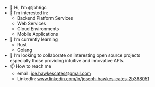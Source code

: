 - 👋 Hi, I’m @jbh6gc
- 👀 I’m interested in:
  - Backend Platform Services
  - Web Services
  - Cloud Environments
  - Mobile Applications
- 🌱 I’m currently learning 
  - Rust
  - Golang
- 💞️ I’m looking to collaborate on interesting open source projects especially those providing intuitive and innovative APIs. 
- 📫 How to reach me 
  - email: joe.hawkescates@gmail.com
  - LinkedIn: www.linkedin.com/in/joseph-hawkes-cates-2b368051

<!---
jbh6gc/jbh6gc is a ✨ special ✨ repository because its `README.md` (this file) appears on your GitHub profile.
You can click the Preview link to take a look at your changes.
--->
